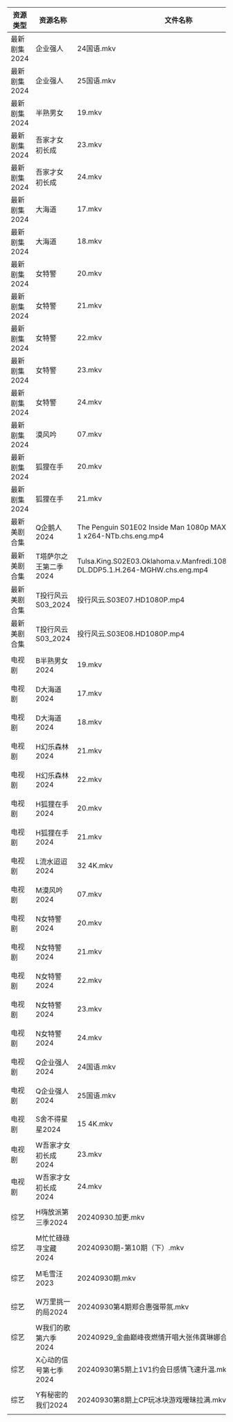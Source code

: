 | 资源类型     | 资源名称          | 文件名称                                                                                  | 分享链接                                      | 更新时间                |
| -------- | ------------- | ------------------------------------------------------------------------------------- | ----------------------------------------- | ------------------- |
| 最新剧集2024 | 企业强人          | 24国语.mkv                                                                              | https://www.alipan.com/s/vEhFS8vDNRZ      | 2024-09-30 16:09:55 |
| 最新剧集2024 | 企业强人          | 25国语.mkv                                                                              | https://www.alipan.com/s/vEhFS8vDNRZ      | 2024-09-30 16:09:55 |
| 最新剧集2024 | 半熟男女          | 19.mkv                                                                                | https://www.alipan.com/s/3pN68fqwGLj      | 2024-09-30 14:09:53 |
| 最新剧集2024 | 吾家才女初长成       | 23.mkv                                                                                | https://www.alipan.com/s/GNQ9U74bgb2      | 2024-09-30 14:09:56 |
| 最新剧集2024 | 吾家才女初长成       | 24.mkv                                                                                | https://www.alipan.com/s/GNQ9U74bgb2      | 2024-09-30 14:09:56 |
| 最新剧集2024 | 大海道           | 17.mkv                                                                                | https://www.alipan.com/s/WkPrNri2XJd      | 2024-09-30 21:10:00 |
| 最新剧集2024 | 大海道           | 18.mkv                                                                                | https://www.alipan.com/s/WkPrNri2XJd      | 2024-09-30 21:10:00 |
| 最新剧集2024 | 女特警           | 20.mkv                                                                                | https://www.alipan.com/s/FyepTU7gFAY      | 2024-09-30 18:10:09 |
| 最新剧集2024 | 女特警           | 21.mkv                                                                                | https://www.alipan.com/s/FyepTU7gFAY      | 2024-09-30 18:10:09 |
| 最新剧集2024 | 女特警           | 22.mkv                                                                                | https://www.alipan.com/s/FyepTU7gFAY      | 2024-09-30 18:10:09 |
| 最新剧集2024 | 女特警           | 23.mkv                                                                                | https://www.alipan.com/s/FyepTU7gFAY      | 2024-09-30 18:10:09 |
| 最新剧集2024 | 女特警           | 24.mkv                                                                                | https://www.alipan.com/s/FyepTU7gFAY      | 2024-09-30 18:10:08 |
| 最新剧集2024 | 漠风吟           | 07.mkv                                                                                | https://www.alipan.com/s/r41kgmobNfc      | 2024-09-30 18:10:23 |
| 最新剧集2024 | 狐狸在手          | 20.mkv                                                                                | https://www.alipan.com/s/aHVKXnAmd4j      | 2024-09-30 19:10:29 |
| 最新剧集2024 | 狐狸在手          | 21.mkv                                                                                | https://www.alipan.com/s/aHVKXnAmd4j      | 2024-09-30 19:10:28 |
| 最新美剧合集   | Q企鹅人2024      | The Penguin S01E02 Inside Man 1080p MAX WEB-DL DDP5 1 x264-NTb.chs.eng.mp4            | https://www.alipan.com/s/vDUaCfprWEZ      | 2024-09-30 12:06:12 |
| 最新美剧合集   | T塔萨尔之王第二季2024 | Tulsa.King.S02E03.Oklahoma.v.Manfredi.1080p.AMZN.WEB-DL.DDP5.1.H.264-MGHW.chs.eng.mp4 | https://www.alipan.com/s/wvcFbATbFwX      | 2024-09-30 16:06:36 |
| 最新美剧合集   | T投行风云S03_2024 | 投行风云.S03E07.HD1080P.mp4                                                               | https://www.alipan.com/s/r4CJznux8Zc      | 2024-09-30 12:06:38 |
| 最新美剧合集   | T投行风云S03_2024 | 投行风云.S03E08.HD1080P.mp4                                                               | https://www.alipan.com/s/r4CJznux8Zc      | 2024-09-30 12:06:38 |
| 电视剧      | B半熟男女2024     | 19.mkv                                                                                | https://www.alipan.com/s/qw884Xb9dL3      | 2024-09-30 14:05:09 |
| 电视剧      | D大海道2024      | 17.mkv                                                                                | https://www.alipan.com/s/NeEQrgqo7ps      | 2024-09-30 21:05:21 |
| 电视剧      | D大海道2024      | 18.mkv                                                                                | https://www.alipan.com/s/NeEQrgqo7ps      | 2024-09-30 21:05:21 |
| 电视剧      | H幻乐森林2024     | 21.mkv                                                                                | https://www.alipan.com/s/DmMH5AEiUTW      | 2024-09-30 21:05:35 |
| 电视剧      | H幻乐森林2024     | 22.mkv                                                                                | https://www.alipan.com/s/DmMH5AEiUTW      | 2024-09-30 21:05:35 |
| 电视剧      | H狐狸在手2024     | 20.mkv                                                                                | https://www.alipan.com/s/o5aAFRSHTLj      | 2024-09-30 19:05:35 |
| 电视剧      | H狐狸在手2024     | 21.mkv                                                                                | https://www.alipan.com/s/o5aAFRSHTLj      | 2024-09-30 19:05:35 |
| 电视剧      | L流水迢迢2024     | 32 4K.mkv                                                                             | https://www.alipan.com/s/16PQ9bxVsGi      | 2024-09-30 21:05:47 |
| 电视剧      | M漠风吟2024      | 07.mkv                                                                                | https://www.alipan.com/s/8MApSGaqv51      | 2024-09-30 18:06:02 |
| 电视剧      | N女特警2024      | 20.mkv                                                                                | https://www.alipan.com/s/GpU3WbGY8Eh      | 2024-09-30 18:06:06 |
| 电视剧      | N女特警2024      | 21.mkv                                                                                | https://www.alipan.com/s/GpU3WbGY8Eh      | 2024-09-30 18:06:06 |
| 电视剧      | N女特警2024      | 22.mkv                                                                                | https://www.alipan.com/s/GpU3WbGY8Eh      | 2024-09-30 18:06:05 |
| 电视剧      | N女特警2024      | 23.mkv                                                                                | https://www.alipan.com/s/GpU3WbGY8Eh      | 2024-09-30 18:06:05 |
| 电视剧      | N女特警2024      | 24.mkv                                                                                | https://www.alipan.com/s/GpU3WbGY8Eh      | 2024-09-30 18:06:05 |
| 电视剧      | Q企业强人2024     | 24国语.mkv                                                                              | https://www.alipan.com/s/xrGaQXZRZv8      | 2024-09-30 16:06:07 |
| 电视剧      | Q企业强人2024     | 25国语.mkv                                                                              | https://www.alipan.com/s/xrGaQXZRZv8      | 2024-09-30 16:06:07 |
| 电视剧      | S舍不得星星2024    | 15 4K.mkv                                                                             | https://www.alipan.com/s/oQUvHrheP72      | 2024-09-30 21:06:27 |
| 电视剧      | W吾家才女初长成2024  | 23.mkv                                                                                | https://www.alipan.com/s/8zhPHGhcjsu      | 2024-09-30 14:06:37 |
| 电视剧      | W吾家才女初长成2024  | 24.mkv                                                                                | https://www.alipan.com/s/8zhPHGhcjsu      | 2024-09-30 14:06:37 |
| 综艺       | H嗨放派第三季2024   | 20240930.加更.mkv                                                                       | https://www.alipan.com/s/VRKJ132nbcQ      | 2024-09-30 18:07:25 |
| 综艺       | M忙忙碌碌寻宝藏2024  | 20240930期-第10期（下）.mkv                                                                 | https://www.alipan.com/s/TtfyudAgS8v      | 2024-09-30 14:07:40 |
| 综艺       | M毛雪汪2023      | 20240930期.mkv                                                                         | https://www.aliyundrive.com/s/asPqfgPRqAg | 2024-09-30 14:07:44 |
| 综艺       | W万里挑一的局2024   | 20240930第4期郑合惠强带氛.mkv                                                                 | https://www.alipan.com/s/TmY5m6HZ5CP      | 2024-09-30 14:08:32 |
| 综艺       | W我们的歌第六季2024  | 20240929_金曲巅峰夜燃情开唱大张伟龚琳娜合唱太动听.mkv                                                     | https://www.alipan.com/s/7QHb1Czg7nU      | 2024-09-30 00:08:36 |
| 综艺       | X心动的信号第七季2024 | 20240930第5期上1V1约会日感情飞速升温.mkv                                                          | https://www.alipan.com/s/wQqfQxMS8Sx      | 2024-09-30 14:08:53 |
| 综艺       | Y有秘密的我们2024   | 20240930第8期上CP玩冰块游戏暧昧拉满.mkv                                                           | https://www.alipan.com/s/knSE43DBBa6      | 2024-09-30 14:08:58 |
